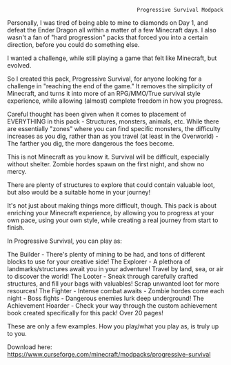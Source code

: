                                               Progressive Survival Modpack
                                                                
                                                                
Personally, I was tired of being able to mine to diamonds on Day 1, and defeat the Ender Dragon all within a matter of a few Minecraft days.  I also wasn't a fan of "hard progression" packs that forced you into a certain direction, before you could do something else.

I wanted a challenge, while still playing a game that felt like Minecraft, but evolved. 

So I created this pack, Progressive Survival, for anyone looking for a challenge in "reaching the end of the game."  It removes the simplicity of Minecraft, and turns it into more of an RPG/MMO/True survival style experience, while allowing (almost) complete freedom in how you progress. 

Careful thought has been given when it comes to placement of EVERYTHING in this pack - Structures, monsters, animals, etc. While there are essentially "zones" where you can find specific monsters, the difficulty increases as you dig, rather than as you travel (at least in the Overworld) - The farther you dig, the more dangerous the foes become.  

 This is not Minecraft as you know it. Survival will be difficult, especially without shelter. Zombie hordes spawn on the first night, and show no mercy.  

There are plenty of structures to explore that could contain valuable loot, but also would be a suitable home in your journey!  

It's not just about making things more difficult, though. This pack is about enriching your Minecraft experience, by allowing you to progress at your own pace, using your own style, while creating a real journey from start to finish.

  

In Progressive Survival, you can play as: 

The Builder - There's plenty of mining to be had, and tons of different blocks to use for your creative side!
The Explorer - A plethora of landmarks/structures await you in your adventure! Travel by land, sea, or air to discover the world!
The Looter - Sneak through carefully crafted structures, and fill your bags with valuables! Scrap unwanted loot for more resources!
The Fighter - Intense combat awaits - Zombie hordes come each night - Boss fights - Dangerous enemies lurk deep underground!
The Achievement Hoarder - Check your way through the custom achievement book created specifically for this pack! Over 20 pages!
  

These are only a few examples. How you play/what you play as, is truly up to you.



Download here:  https://www.curseforge.com/minecraft/modpacks/progressive-survival
